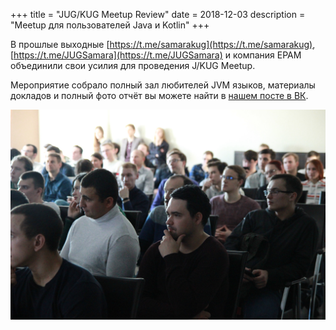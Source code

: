 +++
title = "JUG/KUG Meetup Review"
date = 2018-12-03
description = "Meetup для пользователей Java и Kotlin"
+++

В прошлые выходные
[https://t.me/samarakug](https://t.me/samarakug), [https://t.me/JUGSamara](https://t.me/JUGSamara)
 и компания EPAM объединили свои усилия для проведения J/KUG Meetup. 

<!-- more -->

Мероприятие собрало полный зал любителей JVM языков, материалы докладов и полный фото отчёт вы можете найти
в [нашем посте в ВК](https://vk.com/samara_it_community?w=wall-143954349_929).

![KUG/JUG Meetup Photo](/events/jug_kug_meetup_review.jpg)
